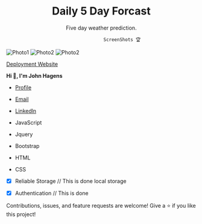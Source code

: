 <h1 align="center">Daily 5 Day Forcast</h1>

<p align="center">Five day weather prediction.</p>

                                        ScreenShots 🏆
![Photo1]()
![Photo2]()
![Photo2]()

[Deployment Website](https://jonjon50.github.io/Daily-5-Day-Forecast/)

 **Hi 👋, I'm John Hagens**

- [Profile](https://github.com/JonJon50 "_John Hagens_")
- [Email](ginuwine104@gmail.com "Hi!")
- [Linkedln](https://www.linkedin.com/in/john-hagens-55b15212a/ "Welcome")

- JavaScript
- Jquery
- Bootstrap
- HTML
- CSS

- [x] Reliable Storage // This is done local storage
- [x] Authentication // This is done



Contributions, issues, and feature requests are welcome!
Give a ⭐️ if you like this project!

